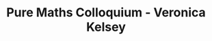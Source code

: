 ---
layout: seminartalk
speaker: Veronica Kelsey
speakerinst:  University of Manchester
speakershortinst: Manchester
speakerurl: https://veronicakelsey.github.io
talktitle: 
talkdate: Feb 10 2022
talkterm: "2022S2"
talktime: "16.00"
talkplace: Purdie Theatre C
title: "Pure Maths Colloquium - Veronica Kelsey"
---